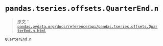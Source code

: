 # `pandas.tseries.offsets.QuarterEnd.n`

> 原文：[`pandas.pydata.org/docs/reference/api/pandas.tseries.offsets.QuarterEnd.n.html`](https://pandas.pydata.org/docs/reference/api/pandas.tseries.offsets.QuarterEnd.n.html)

```py
QuarterEnd.n
```
